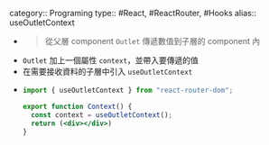 category:: Programing
type:: #React, #ReactRouter, #Hooks
alias:: useOutletContext

- > 從父層 component `Outlet` 傳遞數值到子層的 component 內
- `Outlet` 加上一個屬性 `context`，並帶入要傳遞的值
- 在需要接收資料的子層中引入 `useOutletContext`
- ```jsx
  import { useOutletContext } from "react-router-dom";
  
  export function Context() {
    const context = useOutletContext();
    return (<div></div>)
  }
  ```
